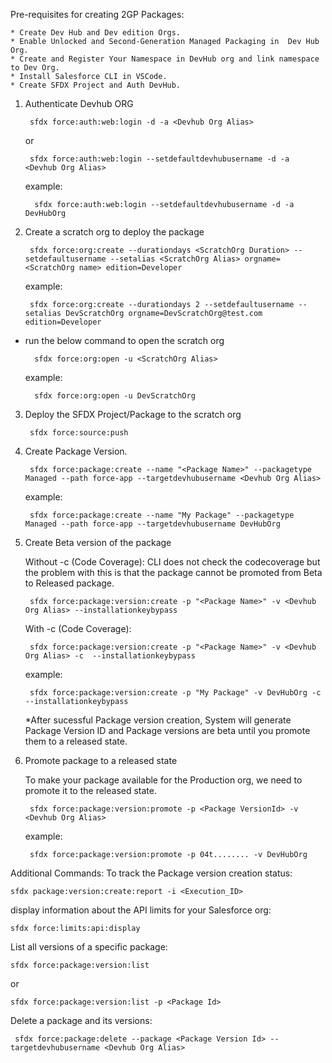 Pre-requisites for creating 2GP Packages:

	* Create Dev Hub and Dev edition Orgs.
	* Enable Unlocked and Second-Generation Managed Packaging in  Dev Hub Org.
	* Create and Register Your Namespace in DevHub org and link namespace to Dev Org.
	* Install Salesforce CLI in VSCode.
	* Create SFDX Project and Auth DevHub.

1) Authenticate Devhub ORG
	
 		sfdx force:auth:web:login -d -a <Devhub Org Alias>
	or

		sfdx force:auth:web:login --setdefaultdevhubusername -d -a  <Devhub Org Alias>

	example:

		 sfdx force:auth:web:login --setdefaultdevhubusername -d -a  DevHubOrg

2) Create a scratch org to deploy the package

		sfdx force:org:create --durationdays <ScratchOrg Duration> --setdefaultusername --setalias <ScratchOrg Alias> orgname=	<ScratchOrg name> edition=Developer

	example: 
	
		sfdx force:org:create --durationdays 2 --setdefaultusername --setalias DevScratchOrg orgname=DevScratchOrg@test.com edition=Developer

* run the below command to open the scratch org

		sfdx force:org:open -u <ScratchOrg Alias>

	example:

		sfdx force:org:open -u DevScratchOrg

3) Deploy the SFDX Project/Package to the scratch org

		sfdx force:source:push

3) Create Package Version.
 
		sfdx force:package:create --name "<Package Name>" --packagetype Managed --path force-app --targetdevhubusername <Devhub Org Alias>

	example: 

		sfdx force:package:create --name "My Package" --packagetype Managed --path force-app --targetdevhubusername DevHubOrg


4) Create Beta version of the package

	Without -c (Code Coverage): CLI does not check the codecoverage but the problem with this is that the package cannot be promoted from 	Beta to Released package.

		sfdx force:package:version:create -p "<Package Name>" -v <Devhub Org Alias> --installationkeybypass
		
	With -c (Code Coverage):

		sfdx force:package:version:create -p "<Package Name>" -v <Devhub Org Alias> -c  --installationkeybypass
	example:

		sfdx force:package:version:create -p "My Package" -v DevHubOrg -c --installationkeybypass

	*After sucessful Package version creation, System will generate Package Version ID and Package versions are beta until you promote them to a released state.

5) Promote package to a released state

  	 To make your package available for the Production org, we need to promote it to the released state.

		sfdx force:package:version:promote -p <Package VersionId> -v <Devhub Org Alias>

	example:

		sfdx force:package:version:promote -p 04t........ -v DevHubOrg

Additional Commands:
To track the Package version creation status:

	sfdx package:version:create:report -i <Execution_ID>

display information about the API limits for your Salesforce org:

	sfdx force:limits:api:display

List all versions of a specific package:

	sfdx force:package:version:list

or

	sfdx force:package:version:list -p <Package Id>

Delete a package and its versions:

	 sfdx force:package:delete --package <Package Version Id> --targetdevhubusername <Devhub Org Alias>    
